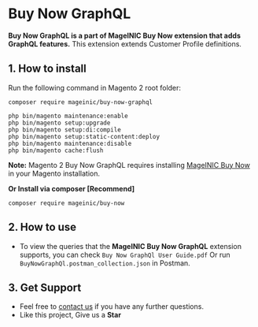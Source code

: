 # Buy Now GraphQL

**Buy Now GraphQL is a part of MageINIC Buy Now extension that adds GraphQL features.** This extension extends Customer Profile definitions.

## 1. How to install

Run the following command in Magento 2 root folder:

```
composer require mageinic/buy-now-graphql

php bin/magento maintenance:enable
php bin/magento setup:upgrade
php bin/magento setup:di:compile
php bin/magento setup:static-content:deploy
php bin/magento maintenance:disable
php bin/magento cache:flush
```

**Note:**
Magento 2 Buy Now GraphQL requires installing [MageINIC Buy Now](https://github.com/mageinic/Buy-Now) in your Magento installation.

**Or Install via composer [Recommend]**
```
composer require mageinic/buy-now
```

## 2. How to use

- To view the queries that the **MageINIC Buy Now GraphQL** extension supports, you can check `Buy Now GraphQl User Guide.pdf` Or run `BuyNowGraphQl.postman_collection.json` in Postman.

## 3. Get Support

- Feel free to [contact us](https://www.mageinic.com/contact.html) if you have any further questions.
- Like this project, Give us a **Star**
